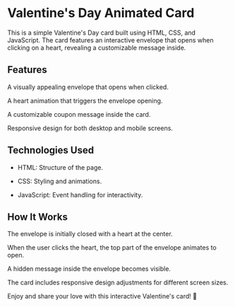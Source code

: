 <h1>Valentine's Day Animated Card</h1>

<p>This is a simple Valentine's Day card built using HTML, CSS, and JavaScript. The card features an interactive envelope that opens when clicking on a heart, revealing a customizable message inside.</p>

<h2>Features</h2>

A visually appealing envelope that opens when clicked.

A heart animation that triggers the envelope opening.

A customizable coupon message inside the card.

Responsive design for both desktop and mobile screens.

<h2>Technologies Used</h2>

- HTML: Structure of the page.

- CSS: Styling and animations.

- JavaScript: Event handling for interactivity.

<h2>How It Works</h2>

The envelope is initially closed with a heart at the center.

When the user clicks the heart, the top part of the envelope animates to open.

A hidden message inside the envelope becomes visible.

The card includes responsive design adjustments for different screen sizes.



Enjoy and share your love with this interactive Valentine's card! 💖
